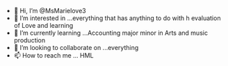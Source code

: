 - 👋 Hi, I’m @MsMarielove3
- 👀 I’m interested in ...everything that has anything to do with h evaluation of Love and learning 
- 🌱 I’m currently learning ...Accounting major minor in Arts and music production
- 💞️ I’m looking to collaborate on ...everything
- 📫 How to reach me ...
HML 
<!---
MsMarielove3/MsMarielove3 is a ✨ special ✨ repository because its `README.md` (this file) appears on your GitHub profile.
You can click the Preview link to take a look at your changes.
--->

